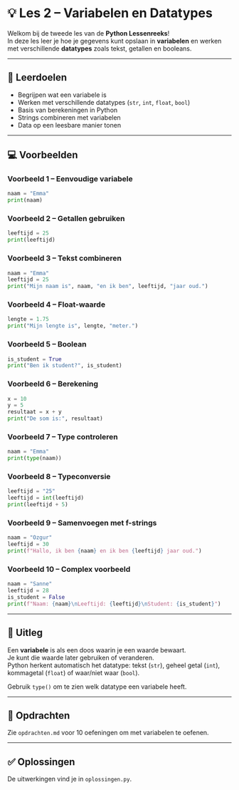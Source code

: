 # 💡 Les 2 – Variabelen en Datatypes

Welkom bij de tweede les van de **Python Lessenreeks**!  
In deze les leer je hoe je gegevens kunt opslaan in **variabelen** en werken met verschillende **datatypes** zoals tekst, getallen en booleans.

---

## 🎯 Leerdoelen
- Begrijpen wat een variabele is  
- Werken met verschillende datatypes (`str`, `int`, `float`, `bool`)  
- Basis van berekeningen in Python  
- Strings combineren met variabelen  
- Data op een leesbare manier tonen  

---

## 💻 Voorbeelden

### Voorbeeld 1 – Eenvoudige variabele
```python
naam = "Emma"
print(naam)
```

### Voorbeeld 2 – Getallen gebruiken
```python
leeftijd = 25
print(leeftijd)
```

### Voorbeeld 3 – Tekst combineren
```python
naam = "Emma"
leeftijd = 25
print("Mijn naam is", naam, "en ik ben", leeftijd, "jaar oud.")
```

### Voorbeeld 4 – Float-waarde
```python
lengte = 1.75
print("Mijn lengte is", lengte, "meter.")
```

### Voorbeeld 5 – Boolean
```python
is_student = True
print("Ben ik student?", is_student)
```

### Voorbeeld 6 – Berekening
```python
x = 10
y = 5
resultaat = x + y
print("De som is:", resultaat)
```

### Voorbeeld 7 – Type controleren
```python
naam = "Emma"
print(type(naam))
```

### Voorbeeld 8 – Typeconversie
```python
leeftijd = "25"
leeftijd = int(leeftijd)
print(leeftijd + 5)
```

### Voorbeeld 9 – Samenvoegen met f-strings
```python
naam = "Ozgur"
leeftijd = 30
print(f"Hallo, ik ben {naam} en ik ben {leeftijd} jaar oud.")
```

### Voorbeeld 10 – Complex voorbeeld
```python
naam = "Sanne"
leeftijd = 28
is_student = False
print(f"Naam: {naam}\nLeeftijd: {leeftijd}\nStudent: {is_student}")
```

---

## 🧠 Uitleg
Een **variabele** is als een doos waarin je een waarde bewaart.  
Je kunt die waarde later gebruiken of veranderen.  
Python herkent automatisch het datatype: tekst (`str`), geheel getal (`int`), kommagetal (`float`) of waar/niet waar (`bool`).  

Gebruik `type()` om te zien welk datatype een variabele heeft.

---

## 🧩 Opdrachten
Zie `opdrachten.md` voor 10 oefeningen om met variabelen te oefenen.

---

## ✅ Oplossingen
De uitwerkingen vind je in `oplossingen.py`.
